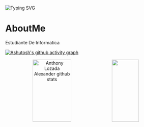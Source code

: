 
![Typing SVG](https://readme-typing-svg.herokuapp.com/?color=02D9F7FF&size=35&center=true&vCenter=true&width=1000&lines=Hello+Welcome!;)

<!------------------------------------------------------------------------------------------------------------------------------------->
# AboutMe
Estudiante De Informatica

[![Ashutosh's github activity graph](https://github-readme-activity-graph.vercel.app/graph?username=AnthonyLozadaAlexander&bg_color=0d1117&color=ffffff&line=ffff00&point=f9fafa&area=true&hide_border=true)](https://github.com/ashutosh00710/github-readme-activity-graph)


<!------------------------------------------------------------------------------------------------------------------------------------->
<div align="center">  
  <img width="49%" height="195px" src="https://github-readme-stats.vercel.app/api?username=AnthonyLozadaAlexander&show_icons=true&count_private=true&hide_border=true&title_color=02D9F7FF&icon_color=02D9F7FF&text_color=c9d1d9&bg_color=0d1117" alt="Anthony Lozada Alexander github stats" /> 
  
  <img width="41%" height="195px" src="https://github-readme-stats.vercel.app/api/top-langs/?username=AnthonyLozadaAlexander&layout=compact&hide_border=true&title_color=02D9F7FF&text_color=02D9F7FF&bg_color=0d1117" />
</div> 
<!------------------------------------------------------------------------------------------------------------------------------------->


